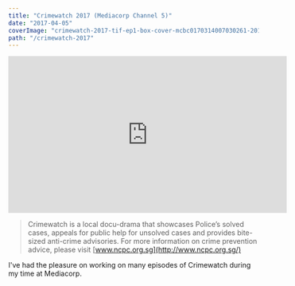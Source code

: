 ```yaml
---
title: "Crimewatch 2017 (Mediacorp Channel 5)"
date: "2017-04-05"
coverImage: "crimewatch-2017-tif-ep1-box-cover-mcbc0170314007030261-20170315105501.jpg"
path: "/crimewatch-2017"
---
```


<iframe width="560" height="315" src="https://www.youtube-nocookie.com/embed/Y9ltPDB_zdo" frameborder="0" allow="accelerometer; autoplay; encrypted-media; gyroscope; picture-in-picture" allowfullscreen></iframe>

> Crimewatch is a local docu-drama that showcases Police’s solved cases, appeals for public help for unsolved cases and provides bite-sized anti-crime advisories. For more information on crime prevention advice, please visit [www.ncpc.org.sg](http://www.ncpc.org.sg/)

I've had the pleasure on working on many episodes of Crimewatch during my time at Mediacorp.
